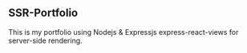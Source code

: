 ## SSR-Portfolio
This is my portfolio using Nodejs &amp; Expressjs express-react-views for server-side rendering.

